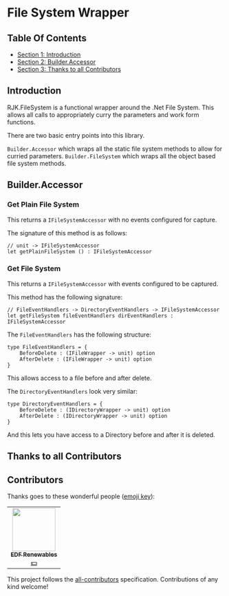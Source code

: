 
<!-- GENERATED DOCUMENT! DO NOT EDIT! -->
# File System Wrapper #

## Table Of Contents ##

- [Section 1: Introduction](#user-content-introduction)
- [Section 2: Builder.Accessor](#user-content-builder.accessor)
- [Section 3: Thanks to all Contributors](#user-content-thanks-to-all-contributors)

## Introduction ##

RJK.FileSystem is a functional wrapper around the .Net File System. This allows all calls to appropriately curry the parameters and work form functions.

There are two basic entry points into this library.

`Builder.Accessor` which wraps all the static file system methods to allow for curried parameters.
`Builder.FileSystem` which wraps all the object based file system methods.
    

## Builder.Accessor ##


### Get Plain File System ###
This returns a `IFileSystemAccessor` with no events configured for capture.

The signature of this method is as follows:

```f#
// unit -> IFileSystemAccessor
let getPlainFileSystem () : IFileSystemAccessor
```
    

### Get File System ###
This returns a `IFileSystemAccessor` with events configured to be captured.

This method has the following signature:

```f#
// FileEventHandlers -> DirectoryEventHandlers -> IFileSystemAccessor
let getFileSystem fileEventHandlers dirEventHandlers : IFileSystemAccessor
```

The `FileEventHandlers` has the following structure:

```f#
type FileEventHandlers = {
    BeforeDelete : (IFileWrapper -> unit) option
    AfterDelete : (IFileWrapper -> unit) option
}
```

This allows access to a file before and after delete.

The `DirectoryEventHandlers` look very similar:

```f#
type DirectoryEventHandlers = {
    BeforeDelete : (IDirectoryWrapper -> unit) option
    AfterDelete : (IDirectoryWrapper -> unit) option
}
```

And this lets you have access to a Directory before and after it is deleted.
    
    

## Thanks to all Contributors ##
## Contributors

Thanks goes to these wonderful people ([emoji key](https://allcontributors.org/docs/en/emoji-key)):

<!-- ALL-CONTRIBUTORS-LIST:START - Do not remove or modify this section -->
<!-- prettier-ignore-start -->
<!-- markdownlint-disable -->
<table>
  <tr>
    <td align="center"><a href="https://github.com/edf-re"><img src="https://avatars.githubusercontent.com/u/13739273?v=4?s=100" width="100px;" alt=""/><br /><sub><b>EDF Renewables</b></sub></a><br /><a href="#financial-edf-re" title="Financial">💵</a></td>
  </tr>
</table>

<!-- markdownlint-restore -->
<!-- prettier-ignore-end -->

<!-- ALL-CONTRIBUTORS-LIST:END -->

This project follows the [all-contributors](https://github.com/all-contributors/all-contributors) specification. Contributions of any kind welcome!
    

<!-- GENERATED DOCUMENT! DO NOT EDIT! -->
    